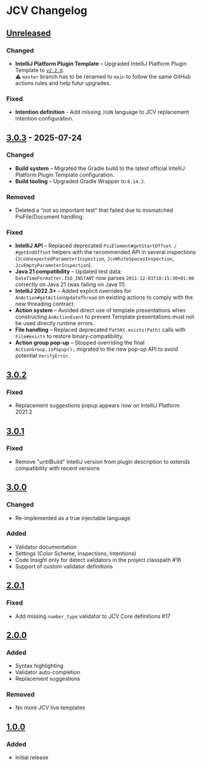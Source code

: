 # JCV Changelog

## [Unreleased]

### Changed

- **IntelliJ Platform Plugin Template** – Upgraded IntelliJ Platform Plugin Template to [`v2.2.0`](https://github.com/JetBrains/intellij-platform-plugin-template/releases/tag/v2.2.0).<br>
  ⚠️ `master` branch has to be renamed to `main` to follow the same GitHub actions rules and help futur upgrades.

### Fixed

- **Intention definition** - Add missing `JSON` language to JCV replacement intention configuration.

## [3.0.3] - 2025-07-24

### Changed

- **Build system** – Migrated the Gradle build to the latest official IntelliJ Platform Plugin Template configuration.
- **Build tooling** – Upgraded Gradle Wrapper to `8.14.3`.

### Removed

- Deleted a “not so important test” that failed due to mismatched PsiFile/Document handling.

### Fixed

- **IntelliJ API** – Replaced deprecated `PsiElement#getStartOffset / #getEndOffset` helpers with the recommended API in several inspections (`JcvUnexpectedParameterInspection`, `JcvWhiteSpacesInspection`, `JcvEmptyParameterInspection`).
- **Java 21 compatibility** – Updated test data: `DateTimeFormatter.ISO_INSTANT` now parses `2011-12-03T10:15:30+01:00` correctly on Java 21 (was failing on Java 11).
- **IntelliJ 2022.3+** – Added explicit overrides for `AnAction#getActionUpdateThread` on existing actions to comply with the new threading contract.
- **Action system** – Avoided direct use of template presentations when constructing `AnActionEvent` to prevent Template presentations must not be used directly runtime errors.
- **File handling** – Replaced deprecated `PathKt.exists(Path)` calls with `File#exists` to restore binary-compatibility.
- **Action group pop-up** – Stopped overriding the final `ActionGroup.isPopup();` migrated to the new pop-up API to avoid potential `VerifyError`.

## [3.0.2]

### Fixed

- Replacement suggestions popup appears now on IntelliJ Platform 2021.2

## [3.0.1]

### Fixed

- Remove "untilBuild" IntelliJ version from plugin description to extends compatibility with recent versions

## [3.0.0]

### Changed

- Re-implemented as a true injectable language

### Added

- Validator documentation
- Settings (Color Scheme, Inspections, Intentions)
- Code Insight only for detect validators in the project classpath #16
- Support of custom validator definitions

## [2.0.1]

### Fixed

- Add missing `number_type` validator to JCV Core definitions #17

## [2.0.0]

### Added

- Syntax highlighting
- Validator auto-completion
- Replacement suggestions

### Removed

- No more JCV live templates

## [1.0.0]

### Added

- Initial release

[Unreleased]: https://github.com/ekino/jcv-idea-plugin/compare/v3.0.3...HEAD
[3.0.3]: https://github.com/ekino/jcv-idea-plugin/compare/v3.0.2...v3.0.3
[3.0.2]: https://github.com/ekino/jcv-idea-plugin/compare/v3.0.1...v3.0.2
[3.0.1]: https://github.com/ekino/jcv-idea-plugin/compare/v3.0.0...v3.0.1
[3.0.0]: https://github.com/ekino/jcv-idea-plugin/compare/2.0.1...v3.0.0
[2.0.1]: https://github.com/ekino/jcv-idea-plugin/compare/2.0.0...2.0.1
[2.0.0]: https://github.com/ekino/jcv-idea-plugin/compare/1.0.0...1.0.0
[1.0.0]: https://github.com/ekino/jcv-idea-plugin/compare/a70d7c59e66af964b488b484250e9ade19bfdc31...1.0.0
